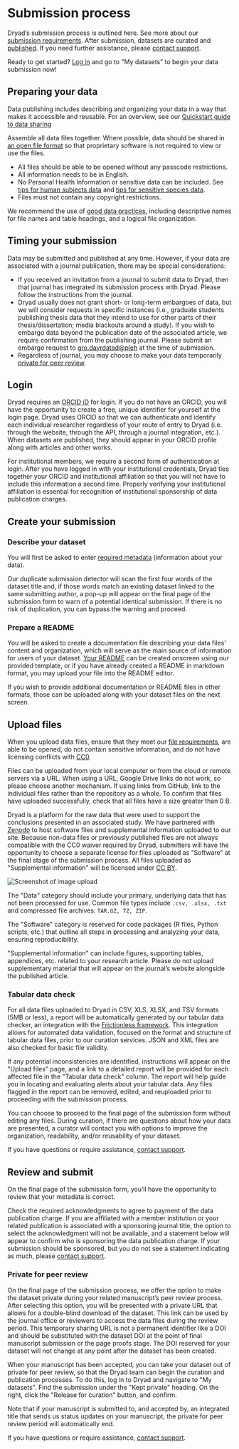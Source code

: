 # Submission process

Dryad’s submission process is outlined here. See more about our [submission requirements](/stash/requirements). After submission, datasets are curated and [published](/stash/process). If you need further assistance, please [contact support](/stash/contact).

Ready to get started? [Log in](/stash/sessions/choose_login) and go to "My datasets" to begin your data submission now!


## Preparing your data

Data publishing includes describing and organizing your data in a way that makes it accessible and reusable. For an overview, see our [Quickstart guide to data sharing](/docs/QuickstartGuideToDataSharing.pdf) 

Assemble all data files together. Where possible, data should be shared in [an open file format](/stash/requirements#preferred-file-formats) so that proprietary software is not required to view or use the files.

* All files should be able to be opened without any passcode restrictions.
* All information needs to be in English.
* No Personal Health Information or sensitive data can be included. See [tips for human subjects data](/docs/HumanSubjectsData.pdf) and [tips for sensitive species data](/docs/EndangeredSpeciesData.pdf).
* Files must not contain any copyright restrictions.

We recommend the use of [good data practices](/stash/best_practices), including descriptive names for file names and table headings, and a logical file organization.


## Timing your submission

Data may be submitted and published at any time. However, if your data are associated with a journal publication, there may be special considerations:

* If you received an invitation from a journal to submit data to Dryad, then that journal has integrated its submission process with Dryad. Please follow the instructions from the journal.
* Dryad usually does not grant short- or long-term embargoes of data, but we will consider requests in specific instances (i.e., graduate students publishing thesis data that they intend to use for other parts of their thesis/dissertation; media blackouts around a study). If you wish to embargo data beyond the publication date of the associated article, we require confirmation from the publishing journal. Please submit an embargo request to <a class="emailr" href="mailto:dev@null?subject=Embargo+request&body=My+Dryad+dataset+DOI:%0D%0AEmbargo+reason:">gro.dayrdatad@pleh</a> at the time of submission.
* Regardless of journal, you may choose to make your data temporarily [private for peer review](/stash/process#private-for-peer-review).


## Login

Dryad requires an [ORCID iD](https://orcid.org) for login. If you do not have an ORCID, you will have the opportunity to create a free, unique identifier for yourself at the login page. Dryad uses ORCID so that we can authenticate and identify each individual researcher regardless of your route of entry to Dryad (i.e. through the website, through the API, through a journal integration, etc.). When datasets are published, they should appear in your ORCID profile along with articles and other works.

For institutional members, we require a second form of authentication at login. After you have logged in with your institutional credentials, Dryad ties together your ORCID and institutional affiliation so that you will not have to include this information a second time. Properly verifying your institutional affiliation is essential for recognition of institutional sponsorship of data publication charges.


## Create your submission

### Describe your dataset

You will first be asked to enter [required metadata](/stash/requirements) (information about your data). 

Our duplicate submission detector will scan the first four words of the dataset title and, if those words match an existing dataset linked to the same submitting author, a pop-up will appear on the final page of the submission form to warn of a potential identical submission. If there is no risk of duplication, you can bypass the warning and proceed.


### Prepare a README

You will be asked to create a documentation file describing your data files’ content and organization, which will serve as the main source of information for users of your dataset. [Your README](/stash/best_practices#describe-your-dataset-in-a-readme-file) can be created onscreen using our provided template, or if you have already created a README in markdown format, you may upload your file into the README editor. 

If you wish to provide additional documentation or README files in other formats, those can be uploaded along with your dataset files on the next screen. 


## Upload files

When you upload data files, ensure that they meet our [file requirements](#heading=h.gkxrj86pin4f), are able to be opened, do not contain sensitive information, and do not have licensing conflicts with [CC0](https://blog.datadryad.org/2023/05/30/good-data-practices-removing-barriers-to-data-reuse-with-cc0-licensing/).

Files can be uploaded from your local computer or from the cloud or remote servers via a URL. When using a URL, Google Drive links do not work, so please choose another mechanism. If using links from GitHub, link to the individual files rather than the repository as a whole. To confirm that files have uploaded successfully, check that all files have a size greater than 0 B.

Dryad is a platform for the raw data that were used to support the conclusions presented in an associated study. We have partnered with [Zenodo](https://zenodo.org/) to host software files and supplemental information uploaded to our site. Because non-data files or previously published files are not always compatible with the CC0 waiver required by Dryad, submitters will have the opportunity to choose a separate license for files uploaded as “Software” at the final stage of the submission process. All files uploaded as "Supplemental information" will be licensed under [CC BY](https://creativecommons.org/licenses/by/4.0/).


<img src="/images/dryad_upload.png" alt="Screenshot of image upload" />


The "Data" category should include your primary, underlying data that has not been processed for use. Common file types include `.csv, .xlsx, .txt` and compressed file archives: `TAR.GZ, 7Z, ZIP`.

The "Software" category is reserved for code packages (R files, Python scripts, etc.) that outline all steps in processing and analyzing your data, ensuring reproducibility.

"Supplemental information" can include figures, supporting tables, appendices, etc. related to your research article. Please do not upload supplementary material that will appear on the journal’s website alongside the published article. 


### Tabular data check

For all data files uploaded to Dryad in CSV, XLS, XLSX, and TSV formats (5MB or less), a report will be automatically generated by our tabular data checker, an integration with the [Frictionless framework](https://frictionlessdata.io/). This integration allows for automated data validation, focused on the format and structure of tabular data files, prior to our curation services. JSON and XML files are also checked for basic file validity.

If any potential inconsistencies are identified, instructions will appear on the "Upload files" page, and a link to a detailed report will be provided for each affected file in the "Tabular data check" column. The report will help guide you in locating and evaluating alerts about your tabular data. Any files flagged in the report can be removed, edited, and reuploaded prior to proceeding with the submission process.

You can choose to proceed to the final page of the submission form without editing any files. During curation, if there are questions about how your data are presented, a curator will contact you with options to improve the organization, readability, and/or reusability of your dataset.

If you have questions or require assistance, [contact support](/stash/contact).


## Review and submit

On the final page of the submission form, you’ll have the opportunity to review that your metadata is correct.

Check the required acknowledgments to agree to payment of the data publication charge. If you are affiliated with a member institution or your related publication is associated with a sponsoring journal title, the option to select the acknowledgment will not be available, and a statement below will appear to confirm who is sponsoring the data publication charge. If your submission should be sponsored, but you do not see a statement indicating as much, please [contact support](/stash/contact). 


### Private for peer review

On the final page of the submission process, we offer the option to make the dataset private during your related manuscript’s peer review process. After selecting this option, you will be presented with a private URL that allows for a double-blind download of the dataset. This link can be used by the journal office or reviewers to access the data files during the review period. This temporary sharing URL is not a permanent identifier like a DOI and should be substituted with the dataset DOI at the point of final manuscript submission or the page proofs stage. The DOI reserved for your dataset will not change at any point after the dataset has been created.

When your manuscript has been accepted, you can take your dataset out of private for peer review, so that the Dryad team can begin the curation and publication processes. To do this, log in to Dryad and navigate to "My datasets". Find the submission under the "Kept private" heading. On the right, click the "Release for curation" button, and confirm.

Note that if your manuscript is submitted to, and accepted by, an integrated title that sends us status updates on your manuscript, the private for peer review period will automatically end.

If you have questions or require assistance, [contact support](/stash/contact).
